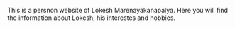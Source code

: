 This is a persnon website of Lokesh Marenayakanapalya.
Here you will find the information about Lokesh, his interestes and hobbies. 
